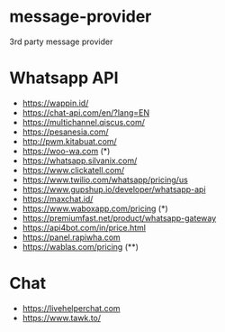 # message-provider
3rd party message provider

# Whatsapp API
* https://wappin.id/
* https://chat-api.com/en/?lang=EN
* https://multichannel.qiscus.com/
* https://pesanesia.com/
* http://pwm.kitabuat.com/
* https://woo-wa.com (*)
* https://whatsapp.silvanix.com/
* https://www.clickatell.com/
* https://www.twilio.com/whatsapp/pricing/us
* https://www.gupshup.io/developer/whatsapp-api
* https://maxchat.id/
* https://www.waboxapp.com/pricing (*)
* https://premiumfast.net/product/whatsapp-gateway
* https://api4bot.com/in/price.html
* https://panel.rapiwha.com
* https://wablas.com/pricing (**)


# Chat
* https://livehelperchat.com
* https://www.tawk.to/
